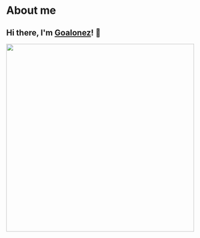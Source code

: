 # About me

## Hi there, I'm [Goalonez](https://goalonez.cn)! 👋

<img src="/developer.gif" width='500px'/>
<gitalk/>

